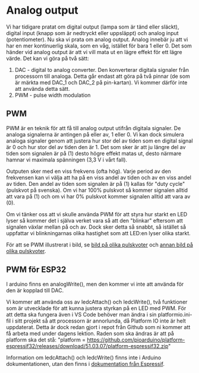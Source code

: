 # Analog output
Vi har tidigare pratat om digital output (lampa som är tänd eller släckt), digital input (knapp som är nedtryckt eller uppsläppt) och analog input (potentiometer). Nu ska vi prata om analog output. Analog innebär ju att vi har en mer kontinuerlig skala, som en våg, istället för bara 1 eller 0. Det som händer vid analog output är att vi vill mata ut en lägre effekt för ett lägre värde. Det kan vi göra på två sätt:

1. DAC - digital to analog converter. Den konverterar digitala signaler från processorn till analoga. Detta går endast att göra på två pinnar (de som är märkta med DAC_1 och DAC_2 på pin-kartan). Vi kommer därför inte att använda detta sätt.
2. PWM - pulse width modulation

## PWM

PWM är en teknik för att få till analog output utifrån digitala signaler. De analoga signalerna är antingen på eller av, 1 eller 0. Vi kan dock simulera analoga signaler genom att justera hur stor del av tiden som en digital signal är 0 och hur stor del av tiden den är 1. Det som sker är att ju längre del av tiden som signalen är på (1) desto högre effekt matas ut, desto närmare hamnar vi maximala spänningen (3,3 V i vårt fall). 

Outputen sker med en viss frekvens (ofta hög). Varje period av den frekvensen kan vi välja att ha på en viss andel av tiden och av en viss andel av tiden. Den andel av tiden som signalen är på (1) kallas för "duty cycle" (pulskvot på svenska). Om vi har 100% pulskvot så kommer signalen alltid att vara på (1) och om vi har 0% pulskvot kommer signalen alltid att vara av (0).

Om vi tänker oss att vi skulle använda PWM för att styra hur starkt en LED lyser så kommer det i själva verket vara så att den "blinkar" eftersom att signalen växlar mellan på och av. Dock sker detta så snabbt, så istället så uppfattar vi blinkningarnas olika hastighet som att LED:en lyser olika starkt.

För att se PWM illustrerat i bild, se [bild på olika pulskvoter](https://drive.google.com/file/d/1s0fCoraiLtegM5yp4N9vaVZZpFCW-Bjj/view?usp=sharing) och [annan bild på olika pulskvoter](https://drive.google.com/file/d/1Y5TFwv2wkzQvkzVnEBBtC8FankZraWZT/view?usp=sharing).

## PWM för ESP32

I arduino finns en analogWrite(), men den kommer vi inte att använda för den är kopplad till DAC.

Vi kommer att använda oss av ledcAttach() och ledcWrite(), två funktioner som är utvecklade för att kunna justera styrkan på en LED med PWM. För att detta ska fungera även i VS Code behöver man ändra i sin platformio.ini-fil i sitt projekt så att processorn är annorlunda, då Platform IO inte är helt uppdaterat. Detta är dock redan gjort i repot från Github som ni kommer att få arbeta med under dagens lektion. Raden som ska ändras är att på platform ska det stå: "platform = https://github.com/pioarduino/platform-espressif32/releases/download/51.03.07/platform-espressif32.zip"

Information om ledcAttach() och ledcWrite() finns inte i Arduino dokumentationen, utan den finns i [dokumentation från Espressif](https://docs.espressif.com/projects/arduino-esp32/en/latest/api/ledc.html).